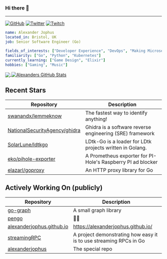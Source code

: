 ### Hi there 👋

---

<a href="https://github.com/alexanderjophus"><img src="https://img.shields.io/github/followers/alexanderjophus.svg?label=GitHub&style=social" alt="GitHub"></a>
<a href="https://twitter.com/AlexanderJophus"><img src="https://img.shields.io/twitter/follow/AlexanderJophus?label=Twitter&style=social" alt="Twitter"></a>
<a href="https://twitch.tv/dejophus"><img src="https://img.shields.io/twitch/status/dejophus?style=social" alt="Twitch"></a>

```yaml
name: Alexander Jophus
located_in: Bristol, UK
job: Senior Software Engineer (Go)

fields_of_interests: ["Developer Experience", "DevOps", "Making Microservices Go Zoom"]
familiarity: ["Go", "Python", "Kubernetes"]
currently_learning: ["Game Design", "Elixir"]
hobbies: ["Gaming", "Music"]
```

<a href="https://github.com/alexanderjophus/alexanderjophus">
  <img align="center" src="https://github-readme-stats.vercel.app/api/top-langs/?username=alexanderjophus&hide=java,html,tex&langs_count=3&theme=vision-friendly-dark" />
</a>
<a href="https://github.com/alexanderjophus/alexanderjophus">
  <img align="center" src="https://github-readme-stats.vercel.app/api?username=alexanderjophus&show_icons=true&line_height=27&count_private=true&theme=vision-friendly-dark" alt="Alexanders GitHub Stats" />
</a>

## Recent Stars
| Repository | Description |
|---|---|
| [swanandx/lemmeknow](https://www.github.com/swanandx/lemmeknow) | The fastest way to identify anything! |
| [NationalSecurityAgency/ghidra](https://www.github.com/NationalSecurityAgency/ghidra) | Ghidra is a software reverse engineering (SRE) framework |
| [SolarLune/ldtkgo](https://www.github.com/SolarLune/ldtkgo) | LDtk-Go is a loader for LDtk projects written in Golang. |
| [eko/pihole-exporter](https://www.github.com/eko/pihole-exporter) | A Prometheus exporter for PI-Hole's Raspberry PI ad blocker |
| [elazarl/goproxy](https://www.github.com/elazarl/goproxy) | An HTTP proxy library for Go |

## Actively Working On (publicly)
| Repository | Description |
|---|---|
| [go-graph](https://www.github.com/alexanderjophus/go-graph) | A small graph library |
| [pengo](https://www.github.com/alexanderjophus/pengo) | 🕵️‍♂️ |
| [alexanderjophus.github.io](https://www.github.com/alexanderjophus/alexanderjophus.github.io) | https://alexanderjophus.github.io/ |
| [streamingRPC](https://www.github.com/alexanderjophus/streamingRPC) | A project demonstrating how easy it is to use streaming RPCs in Go |
| [alexanderjophus](https://www.github.com/alexanderjophus/alexanderjophus) | The special repo |